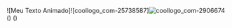 ![Meu Texto Animado]![coollogo_com-25738587]![coollogo_com-2906674](https://github.com/user-attachments/assets/f8341975-ab69-4b4f-8581-81eff0186a4b)
()
()

